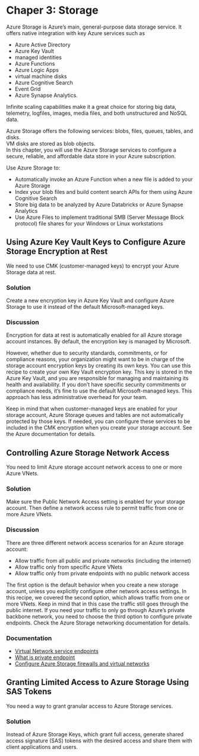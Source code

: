 # Chaper 3: Storage

Azure Storage is Azure’s main, general-purpose data storage service. 
It offers native integration with key Azure services such as 

- Azure Active Directory
- Azure Key Vault
- managed identities
- Azure Functions
- Azure Logic Apps
- virtual machine disks
- Azure Cognitive Search
- Event Grid
- Azure Synapse Analytics.  

Infinite scaling capabilities make it a great choice for 
storing big data, telemetry, logfiles, images, media files, 
and both unstructured and NoSQL data.

Azure Storage offers the following services: blobs, files, queues, tables, and disks.  
VM disks are stored as blob objects.  
In this chapter, you will use the Azure Storage services to configure 
a secure, reliable, and affordable data store in your Azure subscription.  

Use Azure Storage to:

- Automatically invoke an Azure Function when a new file is added to your Azure Storage
- Index your blob files and build content search APIs for them using Azure Cognitive Search
- Store big data to be analyzed by Azure Databricks or Azure Synapse Analytics
- Use Azure Files to implement traditional SMB (Server Message Block protocol) file shares for your Windows or Linux workstations

## Using Azure Key Vault Keys to Configure Azure Storage Encryption at Rest

We need to use CMK (customer-managed keys) to encrypt your Azure Storage data at rest.

### Solution

Create a new encryption key in Azure Key Vault and configure Azure Storage to use it instead of the default Microsoft-managed keys.

### Discussion

Encryption for data at rest is automatically enabled for all Azure storage account instances. 
By default, the encryption key is managed by Microsoft.

However, whether due to security standards, commitments, or for compliance 
reasons, your organization might want to be in charge of the storage account encryption keys by creating its own keys. You can use this recipe to create your own Key Vault encryption key. This key is stored in the Azure Key Vault, and you are responsible for managing and maintaining its health and availability. If you don’t have specific 
security commitments or compliance needs, it’s fine to use the default Microsoft-managed keys. This approach has less administrative overhead for your team.

Keep in mind that when customer-managed keys are enabled for your storage account, Azure Storage queues and tables are not automatically protected by those keys. If needed, you can configure these services to be included in the CMK encryption when you create your storage account. See the Azure documentation for details.

## Controlling Azure Storage Network Access

You need to limit Azure storage account network access to one or more Azure VNets.

### Solution

Make sure the Public Network Access setting is enabled for your storage account. Then define a network access rule to permit traffic from one or more Azure VNets.

### Discussion

There are three different network access scenarios for an Azure storage account:

- Allow traffic from all public and private networks (including the internet)
- Allow traffic only from specific Azure VNets
- Allow traffic only from private endpoints with no public network access

The first option is the default behavior when you create a new storage account, unless you explicitly configure other network access settings.
In this recipe, we covered the second option, which allows traffic from one or more VNets. Keep in mind that in this case the traffic still goes through the public internet.
If you need your traffic to only go through Azure’s private backbone network, you need to choose the third option to configure private endpoints. Check the Azure Storage networking documentation for details.

### Documentation

- [Virtual Network service endpoints](https://learn.microsoft.com/en-us/azure/virtual-network/virtual-network-service-endpoints-overview)
- [What is private endpoint](https://learn.microsoft.com/en-us/azure/private-link/private-endpoint-overview)
- [Configure Azure Storage firewalls and virtual networks](https://learn.microsoft.com/en-us/azure/storage/common/storage-network-security?tabs=azure-portal)

## Granting Limited Access to Azure Storage Using SAS Tokens

You need a way to grant granular access to Azure Storage services.

### Solution

Instead of Azure Storage Keys, which grant full access, generate shared access signature (SAS) tokens with the desired access and share them with client applications and users.
